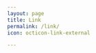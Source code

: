 ```yaml
---
layout: page
title: Link
permalink: /link/
icon: octicon-link-external

---
```


<!-- ### [github](https://github.com/bit-ranger/blog) -->